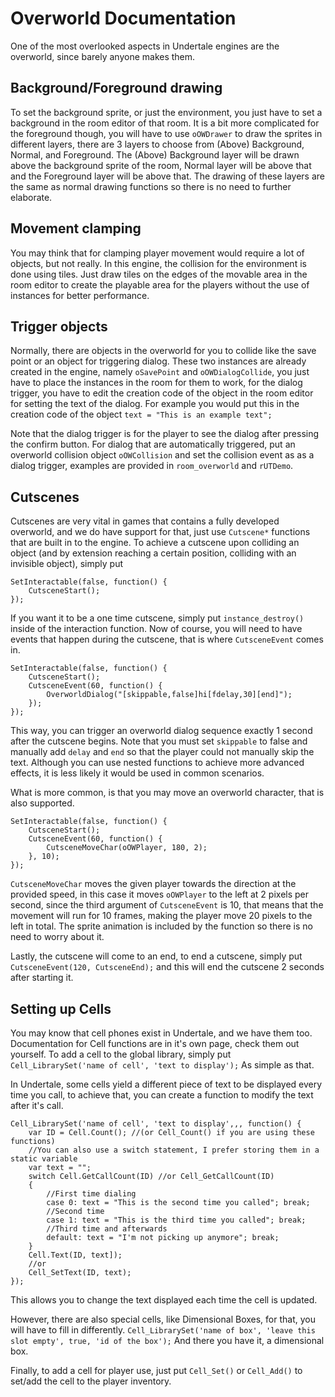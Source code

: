 # Overworld Documentation

One of the most overlooked aspects in Undertale engines are the overworld, since barely anyone makes them.

## Background/Foreground drawing
To set the background sprite, or just the environment, you just have to set a background in the room editor
of that room.
It is a bit more complicated for the foreground though, you will have to use `oOWDrawer` to draw the sprites
in different layers, there are 3 layers to choose from (Above) Background, Normal, and Foreground.
The (Above) Background layer will be drawn above the background sprite of the room, Normal layer will be
above that and the Foreground layer will be above that.
The drawing of these layers are the same as normal drawing functions so there is no need to further
elaborate.

## Movement clamping
You may think that for clamping player movement would require a lot of objects, but not really.
In this engine, the collision for the environment is done using tiles.
Just draw tiles on the edges of the movable area in the room editor to create the playable area for the
players without the use of instances for better performance.

## Trigger objects
Normally, there are objects in the overworld for you to collide like the save point or an object for triggering dialog.
These two instances are already created in the engine, namely `oSavePoint` and `oOWDialogCollide`,
you just have to place the instances in the room for them to work, for the dialog trigger, you have
to edit the creation code of the object in the room editor for setting the text of the dialog.
For example you would put this in the creation code of the object
`text = "This is an example text";`

Note that the dialog trigger is for the player to see the dialog after pressing the confirm button.
For dialog that are automatically triggered, put an overworld collision object `oOWCollision` and
set the collision event as as a dialog trigger, examples are provided in `room_overworld` and `rUTDemo`.

## Cutscenes
Cutscenes are very vital in games that contains a fully developed overworld, and we do have support for that,
just use `Cutscene*` functions that are built in to the engine. To achieve a cutscene upon colliding an object
(and by extension reaching a certain position, colliding with an invisible object), simply put
```gml
SetInteractable(false, function() {
	CutsceneStart();
});
```
If you want it to be a one time cutscene, simply put `instance_destroy()` inside of the interaction function.
Now of course, you will need to have events that happen during the cutscene, that is where `CutsceneEvent` comes in.
```gml
SetInteractable(false, function() {
	CutsceneStart();
	CutsceneEvent(60, function() {
		OverworldDialog("[skippable,false]hi[fdelay,30][end]");
	});
});
```
This way, you can trigger an overworld dialog sequence exactly 1 second after the cutscene begins.
Note that you must set `skippable` to false and manually add `delay` and `end` so that the player
could not manually skip the text. Although you can use nested functions to achieve more advanced effects,
it is less likely it would be used in common scenarios.

What is more common, is that you may move an overworld character, that is also supported.
```gml
SetInteractable(false, function() {
	CutsceneStart();
	CutsceneEvent(60, function() {
		CutsceneMoveChar(oOWPlayer, 180, 2);
	}, 10);
});
```
`CutsceneMoveChar` moves the given player towards the direction at the provided speed,
in this case it moves `oOWPlayer` to the left at 2 pixels per second, since the third argument
of `CutsceneEvent` is 10, that means that the movement will run for 10 frames, making the
player move 20 pixels to the left in total. The sprite animation is included by the function
so there is no need to worry about it.

Lastly, the cutscene will come to an end, to end a cutscene, simply put
`CutsceneEvent(120, CutsceneEnd);`
and this will end the cutscene 2 seconds after starting it.

## Setting up Cells
You may know that cell phones exist in Undertale, and we have them too.
Documentation for Cell functions are in it's own page, check them out yourself.
To add a cell to the global library, simply put
`Cell_LibrarySet('name of cell', 'text to display');`
As simple as that.

In Undertale, some cells yield a different piece of text to be displayed every time you call,
to achieve that, you can create a function to modify the text after it's call.
```gml
Cell_LibrarySet('name of cell', 'text to display',,, function() {
	var ID = Cell.Count(); //(or Cell_Count() if you are using these functions)
	//You can also use a switch statement, I prefer storing them in a static variable
	var text = "";
	switch Cell.GetCallCount(ID) //or Cell_GetCallCount(ID)
	{
		//First time dialing
		case 0: text = "This is the second time you called"; break;
		//Second time
		case 1: text = "This is the third time you called"; break;
		//Third time and afterwards
		default: text = "I'm not picking up anymore"; break;
	}
	Cell.Text(ID, text]);
	//or
	Cell_SetText(ID, text);
});
```
This allows you to change the text displayed each time the cell is updated.

However, there are also special cells, like Dimensional Boxes, for that, you will have to fill in differently.
`Cell_LibrarySet('name of box', 'leave this slot empty', true, 'id of the box');`
And there you have it, a dimensional box.

Finally, to add a cell for player use, just put
`Cell_Set()` or `Cell_Add()` to set/add the cell to the player inventory.